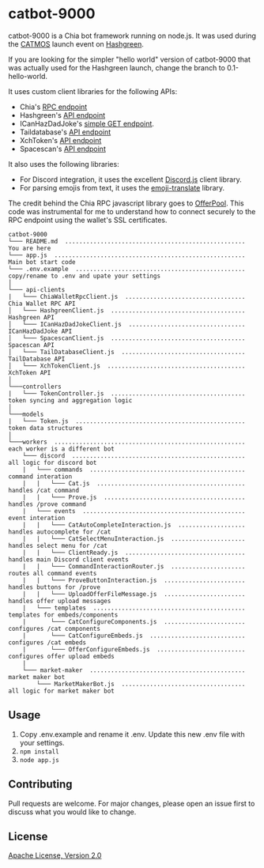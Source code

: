 # catbot-9000

catbot-9000 is a Chia bot framework running on node.js. It was used during the [CATMOS](https://catmos.io) launch event on [Hashgreen](https://hash.green).

If you are looking for the simpler "hello world" version of catbot-9000 that was actually used for the Hashgreen launch, change the branch to 0.1-hello-world.

It uses custom client libraries for the following APIs:
* Chia's [RPC endpoint](https://github.com/Chia-Network/chia-blockchain/blob/main/chia/rpc/wallet_rpc_api.py)
* Hashgreen's [API endpoint](https://docs.hash.green/trading-api)
* ICanHazDadJoke's [simple GET endpoint](https://icanhazdadjoke.com/api). 
* Taildatabase's [API endpoint](https://api.taildatabase.com/docs/)
* XchToken's [API endpoint](https://xchtoken.org/token_api.php)
* Spacescan's [API endpoint](https://github.com/spacescan-io/docs/tree/main/docs/for-developers)

It also uses the following libraries:
* For Discord integration, it uses the excellent [Discord.js](https://discord.js.org/) client library.
* For parsing emojis from text, it uses the [emoji-translate](https://github.com/notwaldorf/emoji-translate) library.

The credit behind the Chia RPC javascript library goes to [OfferPool](https://github.com/offerpool/offerpool/blob/main/backend/utils/get-offer-summary.js). This code was instrumental for me to understand how to connect securely to the RPC endpoint using the wallet's SSL certificates.


```
catbot-9000
└─── README.md  ...................................................  You are here
└─── app.js  ......................................................  Main bot start code    
└─── .env.example  ................................................  copy/rename to .env and upate your settings
│
└─── api-clients
|   └─── ChiaWalletRpcClient.js  ..................................  Chia Wallet RPC API
│   └─── HashgreenClient.js  ......................................  Hashgreen API
│   └─── ICanHazDadJokeClient.js  .................................  ICanHazDadJoke API
│   └─── SpacescanClient.js  ......................................  Spacescan API
│   └─── TailDatabaseClient.js  ...................................  TailDatabase API
│   └─── XchTokenClient.js  .......................................  XchToken API
│
└───controllers
|   └─── TokenController.js  ......................................  token syncing and aggregation logic
│
└───models
|   └─── Token.js  ................................................  token data structures
│
└───workers  ......................................................  each worker is a different bot
    └─── discord  .................................................  all logic for discord bot
    |   └─── commands  ............................................  command interation
    |   |   └─── Cat.js  ..........................................  handles /cat command
    |   |   └─── Prove.js  ........................................  handles /prove command
    |   └─── events  ..............................................  event interation
    |   |   └─── CatAutoCompleteInteraction.js  ...................  handles autocomplete for /cat
    |   |   └─── CatSelectMenuInteraction.js  .....................  handles select menu for /cat
    |   |   └─── ClientReady.js  ..................................  handles main Discord client events
    |   |   └─── CommandInteractionRouter.js  .....................  routes all command events
    |   |   └─── ProveButtonInteraction.js  .......................  handles buttons for /prove
    |   |   └─── UploadOfferFileMessage.js  .......................  handles offer upload messages
    |   └─── templates  ...........................................  templates for embeds/components
    |       └─── CatConfigureComponents.js  .......................  configures /cat components
    |       └─── CatConfigureEmbeds.js  ...........................  configures /cat embeds
    |       └─── OfferConfigureEmbeds.js  .........................  configures offer upload embeds
    |   
    └─── market-maker  ............................................  market maker bot
        └─── MarketMakerBot.js  ...................................  all logic for market maker bot
```

## Usage

1. Copy .env.example and rename it .env. Update this new .env file with your settings.
2. ```npm install```
3. ```node app.js```

## Contributing
Pull requests are welcome. For major changes, please open an issue first to discuss what you would like to change.

## License
[Apache License, Version 2.0](http://www.apache.org/licenses/LICENSE-2.0)
